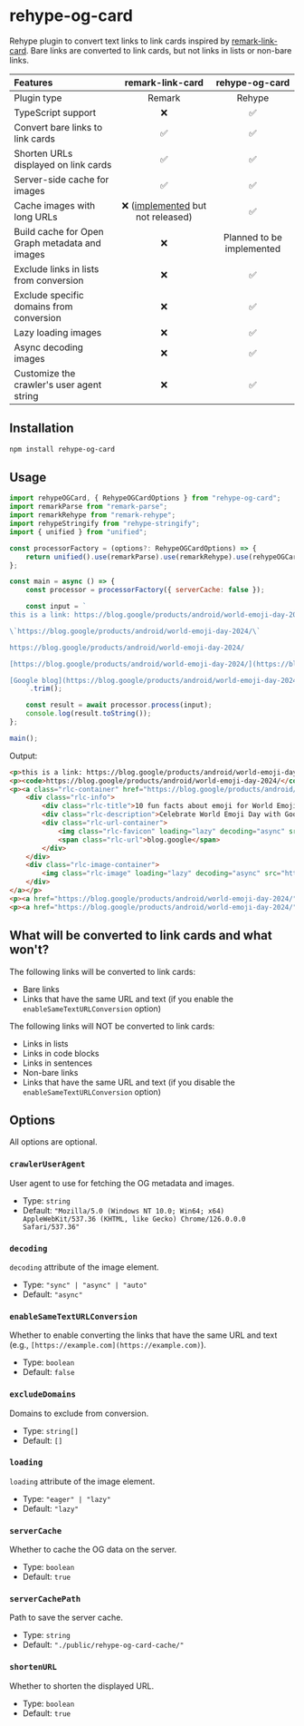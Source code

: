 # rehype-og-card

Rehype plugin to convert text links to link cards inspired by [remark-link-card](https://github.com/gladevise/remark-link-card). Bare links are converted to link cards, but not links in lists or non-bare links.

| Features                                       |                                     remark-link-card                                      |      rehype-og-card       |
| :--------------------------------------------- | :---------------------------------------------------------------------------------------: | :-----------------------: |
| Plugin type                                    |                                          Remark                                           |          Rehype           |
| TypeScript support                             |                                             ❌                                             |             ✅             |
| Convert bare links to link cards               |                                             ✅                                             |             ✅             |
| Shorten URLs displayed on link cards           |                                             ✅                                             |             ✅             |
| Server-side cache for images                   |                                             ✅                                             |             ✅             |
| Cache images with long URLs                    | ❌ ([implemented](https://github.com/gladevise/remark-link-card/pull/16) but not released) |             ✅             |
| Build cache for Open Graph metadata and images |                                             ❌                                             | Planned to be implemented |
| Exclude links in lists from conversion         |                                             ❌                                             |             ✅             |
| Exclude specific domains from conversion       |                                             ❌                                             |             ✅             |
| Lazy loading images                            |                                             ❌                                             |             ✅             |
| Async decoding images                          |                                             ❌                                             |             ✅             |
| Customize the crawler's user agent string      |                                             ❌                                             |             ✅             |

## Installation

```sh
npm install rehype-og-card
```

## Usage

```js
import rehypeOGCard, { RehypeOGCardOptions } from "rehype-og-card";
import remarkParse from "remark-parse";
import remarkRehype from "remark-rehype";
import rehypeStringify from "rehype-stringify";
import { unified } from "unified";

const processorFactory = (options?: RehypeOGCardOptions) => {
    return unified().use(remarkParse).use(remarkRehype).use(rehypeOGCard, options).use(rehypeStringify);
};

const main = async () => {
    const processor = processorFactory({ serverCache: false });

    const input = `
this is a link: https://blog.google/products/android/world-emoji-day-2024/

\`https://blog.google/products/android/world-emoji-day-2024/\`

https://blog.google/products/android/world-emoji-day-2024/

[https://blog.google/products/android/world-emoji-day-2024/](https://blog.google/products/android/world-emoji-day-2024/)

[Google blog](https://blog.google/products/android/world-emoji-day-2024/)
    `.trim();

    const result = await processor.process(input);
    console.log(result.toString());
};

main();
```

Output:

```html
<p>this is a link: https://blog.google/products/android/world-emoji-day-2024/</p>
<p><code>https://blog.google/products/android/world-emoji-day-2024/</code></p>
<p><a class="rlc-container" href="https://blog.google/products/android/world-emoji-day-2024/">
    <div class="rlc-info">
        <div class="rlc-title">10 fun facts about emoji for World Emoji Day</div>
        <div class="rlc-description">Celebrate World Emoji Day with Google, and check out what’s new for Emoji Kitchen.</div>
        <div class="rlc-url-container">
            <img class="rlc-favicon" loading="lazy" decoding="async" src="https://www.google.com/s2/favicons?domain=blog.google" alt="favicon" width="16" height="16">
            <span class="rlc-url">blog.google</span>
        </div>
    </div>
    <div class="rlc-image-container">
        <img class="rlc-image" loading="lazy" decoding="async" src="https://storage.googleapis.com/gweb-uniblog-publish-prod/images/world_emoji_day_v2_1.width-1300.png" alt="https://storage.googleapis.com/gweb-uniblog-publish-prod/images/world_emoji_day_v2_1.width-1300.png">
    </div>
</a></p>
<p><a href="https://blog.google/products/android/world-emoji-day-2024/">https://blog.google/products/android/world-emoji-day-2024/</a></p>
<p><a href="https://blog.google/products/android/world-emoji-day-2024/">Google blog</a></p>
```

## What will be converted to link cards and what won't?

The following links will be converted to link cards:

- Bare links
- Links that have the same URL and text (if you enable the `enableSameTextURLConversion` option)

The following links will NOT be converted to link cards:

- Links in lists
- Links in code blocks
- Links in sentences
- Non-bare links
- Links that have the same URL and text (if you disable the `enableSameTextURLConversion` option)

## Options

All options are optional.

### `crawlerUserAgent`

User agent to use for fetching the OG metadata and images.

- Type: `string`
- Default: `"Mozilla/5.0 (Windows NT 10.0; Win64; x64) AppleWebKit/537.36 (KHTML, like Gecko) Chrome/126.0.0.0 Safari/537.36"`

### `decoding`

`decoding` attribute of the image element.

- Type: `"sync" | "async" | "auto"`
- Default: `"async"`

### `enableSameTextURLConversion`

Whether to enable converting the links that have the same URL and text (e.g., `[https://example.com](https://example.com)`).

- Type: `boolean`
- Default: `false`

### `excludeDomains`

Domains to exclude from conversion.

- Type: `string[]`
- Default: `[]`

### `loading`

`loading` attribute of the image element.

- Type: `"eager" | "lazy"`
- Default: `"lazy"`

### `serverCache`

Whether to cache the OG data on the server.

- Type: `boolean`
- Default: `true`

### `serverCachePath`

Path to save the server cache.

- Type: `string`
- Default: `"./public/rehype-og-card-cache/"`

### `shortenURL`

Whether to shorten the displayed URL.

- Type: `boolean`
- Default: `true`
